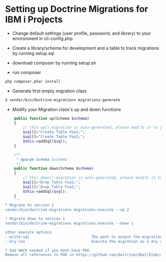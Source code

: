 # Setting up Doctrine Migrations for IBM i Projects

* Change default settings (user profile, password, and library) to your environment in cli-config.php

* Create a library/schema for development and a table to track migrations by running setup.sql

* download composer by running setup.sh

* run composer 
```sh
php composer.phar install
```

* Generate first empty migration class
```bash
$ vendor/bin/doctrine-migrations migrations:generate
```

* Modify your Migration class's up and down functions
```php
    public function up(Schema $schema)
    {
        // this up() migration is auto-generated, please modify it to your needs
        $sql[]="Create Table Foo1;";
        $sql[]="Create Table Foo2;";
        $this->addSql($sql);
    }

    /**
     * @param Schema $schema
     */
    public function down(Schema $schema)
    {
        // this down() migration is auto-generated, please modify it to your needs
        $sql[]="Drop Table Foo1;";
        $sql[]="Drop Table Foo2;";
        $this->addSql($sql);
    }
    ```
* Migrate to version 2
vendor/bin/doctrine-migrations migrations:execute --up 2

* Migrate down to version 1
vendor/bin/doctrine-migrations migrations:execute --down 1

other execute options 
--write-sql                            The path to output the migration SQL file instead of executing it.
--dry-run                              Execute the migration as a dry run.

* bad HACK needed if you dont have PDO
Remove all references to PDO in https://github.com/doctrine/dbal/blob/master/lib/Doctrine/DBAL/Connection.php#L24
